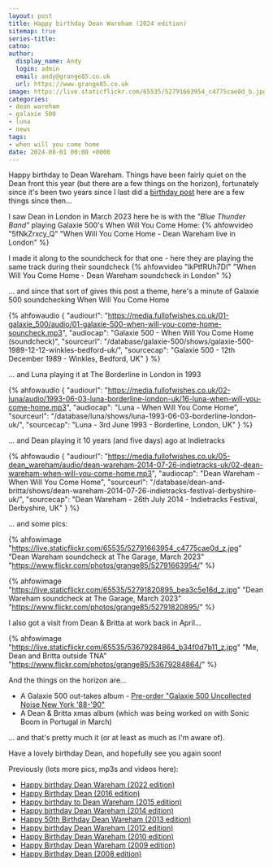```yaml
---
layout: post
title: Happy birthday Dean Wareham (2024 edition)
sitemap: true
series-title:
catno:
author:
  display_name: Andy
  login: admin
  email: andy@grange85.co.uk
  url: https://www.grange85.co.uk
image: https://live.staticflickr.com/65535/52791663954_c4775cae0d_b.jpg
categories:
- dean wareham
- galaxie 500
- luna
- news
tags:
- when will you come home
date: 2024-08-01 00:00 +0000
---
```

Happy birthday to Dean Wareham. Things have been fairly quiet on the Dean front this year (but there are a few things on the horizon), fortunately since it's been two years since I last did a [birthday post](/2022/08/01/happy-birthday-dean-wareham-2022/) here are a few things since then...

I saw Dean in London in March 2023 here he is with the _"Blue Thunder Band"_ playing Galaxie 500's  When Will You Come Home:
{% ahfowvideo "5fNkZrxcy_Q" "When Will You Come Home - Dean Wareham live in London" %}

I made it along to the soundcheck for that one - here they are playing the same track during their soundcheck
{% ahfowvideo "lkPtfRUh7DI" "When Will You Come Home - Dean Wareham soundcheck in London" %}

... and since that sort of gives this post a theme, here's a minute of Galaxie 500 soundchecking When Will You Come Home 

{% ahfowaudio {
"audiourl": "https://media.fullofwishes.co.uk/01-galaxie_500/audio/01-galaxie-500-when-will-you-come-home-souncheck.mp3",
"audiocap": "Galaxie 500 - When Will You Come Home (soundcheck)",
"sourceurl": "/database/galaxie-500/shows/galaxie-500-1989-12-12-winkles-bedford-uk/",
"sourcecap": "Galaxie 500 - 12th December 1989 - Winkles, Bedford, UK"
} %}

... and Luna playing it at The Borderline in London in 1993

{% ahfowaudio {
"audiourl": "https://media.fullofwishes.co.uk/02-luna/audio/1993-06-03-luna-borderline-london-uk/16-luna-when-will-you-come-home.mp3",
"audiocap": "Luna - When Will You Come Home",
"sourceurl": "/database/luna/shows/luna-1993-06-03-borderline-london-uk/",
"sourcecap": "Luna - 3rd June 1993 - Borderline, London, UK"
} %}

... and Dean playing it 10 years (and five days) ago at Indietracks

{% ahfowaudio {
"audiourl": "https://media.fullofwishes.co.uk/05-dean_wareham/audio/dean-wareham-2014-07-26-indietracks-uk/02-dean-wareham-when-will-you-come-home.mp3",
"audiocap": "Dean Wareham - When Will You Come Home",
"sourceurl": "/database/dean-and-britta/shows/dean-wareham-2014-07-26-indietracks-festival-derbyshire-uk/",
"sourcecap": "Dean Wareham - 26th July 2014 - Indietracks Festival, Derbyshire, UK"
} %}


... and some pics:

{% ahfowimage "https://live.staticflickr.com/65535/52791663954_c4775cae0d_z.jpg" "Dean Wareham soundcheck at The Garage, March 2023" "https://www.flickr.com/photos/grange85/52791663954/" %}

{% ahfowimage "https://live.staticflickr.com/65535/52791820895_bea3c5e16d_z.jpg" "Dean Wareham soundcheck at The Garage, March 2023" "https://www.flickr.com/photos/grange85/52791820895/" %}

I also got a visit from Dean & Britta at work back in April...

{% ahfowimage "https://live.staticflickr.com/65535/53679284864_b34f0d7b11_z.jpg" "Me, Dean and Britta outside TNA" "https://www.flickr.com/photos/grange85/53679284864/" %}

And the things on the horizon are...

- A Galaxie 500 out-takes album - [Pre-order "Galaxie 500 Uncollected Noise New York '88-'90"](/2024/07/11/pre-order-galaxie-500-uncollected-noise-new-york-88-90/)
- A Dean & Britta xmas album (which was being worked on with Sonic Boom in Portugal in March)

... and that's pretty much it (or at least as much as I'm aware of).

Have a lovely birthday Dean, and hopefully see you again soon!

Previously (lots more pics, mp3s and videos here):
 - [Happy birthday Dean Wareham (2022 edition)](/2022/08/01/happy-birthday-dean-wareham-2022/)
 - [Happy Birthday Dean (2016 edition)](/2016/08/01/early-august-brithday-wishes-to-dean-and-stanley/)
 - [Happy birthday to Dean Wareham (2015 edition)](/2015/08/01/happy-birthday-to-dean-wareham-2015-edition/)
 - [Happy birthday Dean Wareham (2014 edition)](/2014/08/01/happy-birthday-dean-wareham-2014-edition/)
 - [Happy 50th Birthday Dean Wareham (2013 edition)](/2013/08/01/happy-50th-birthday-dean-wareham/)
 - [Happy birthday Dean Wareham (2012 edition)](/2012/08/01/happy-birthday-dean-wareham-3/)
 - [Happy Birthday Dean Wareham (2010 edition)](/2010/08/01/happy-birthday-dean-wareham-2/)
 - [Happy Birthday Dean Wareham (2009 edition)](/2009/08/01/happy-birthday-dean-wareham/)
 - [Happy Birthday Dean (2008 edition)](/2008/08/01/happy-birthday-dean-2/)
